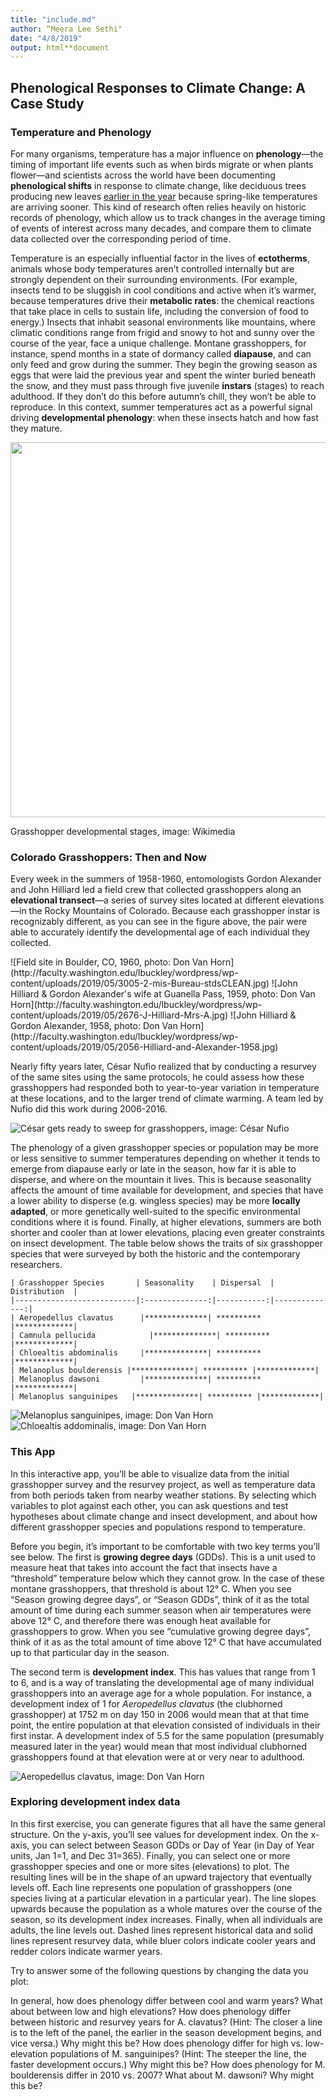 ```yaml
---
title: "include.md"
author: “Meera Lee Sethi"
date: "4/8/2019"
output: html**document
---
```

## Phenological Responses to Climate Change: A Case Study

### Temperature and Phenology

For many organisms, temperature has a major influence on **phenology**—the timing of important life events such as when birds migrate or when plants flower—and scientists across the world have been documenting **phenological shifts** in response to climate change, like deciduous trees producing new leaves [earlier in the year](https://www.usanpn.org/files/LeafOutHighlightChange**Arnoldia**.pdf) because spring-like temperatures are arriving sooner. This kind of research often relies heavily on historic records of phenology, which allow us to track changes in the average timing of events of interest across many decades, and compare them to climate data collected over the corresponding period of time.

Temperature is an especially influential factor in the lives of **ectotherms**, animals whose body temperatures aren’t controlled internally but are strongly dependent on their surrounding environments. (For example, insects tend to be sluggish in cool conditions and active when it’s warmer, because temperatures drive their  **metabolic rates**: the chemical reactions that take place in cells to sustain life, including the conversion of food to energy.) Insects that inhabit seasonal environments like mountains, where climatic conditions range from frigid and snowy to hot and sunny over the course of the year, face a unique challenge. Montane grasshoppers, for instance, spend months in a state of dormancy called **diapause**, and can only feed and grow during the summer. They begin the growing season as eggs that were laid the previous year and spent the winter buried beneath the snow, and they must pass through five juvenile **instars** (stages) to reach adulthood. If they don’t do this before autumn’s chill, they won’t be able to reproduce. In this context, summer temperatures act as a powerful signal driving **developmental phenology**: when these insects hatch and how fast they mature. 

<p>
<style= "display: block; margin-left: auto; margin-right: auto;">
<img src="https://upload.wikimedia.org/wikipedia/commons/0/07/Grasshoppermetasnodgrass.jpg"/, height="600 px">
<figcaption>Grasshopper developmental stages, image: Wikimedia</figcaption>
</style>
</p>

### Colorado Grasshoppers: Then and Now
	
Every week in the summers of 1958-1960, entomologists Gordon Alexander and John Hilliard led a field crew that collected grasshoppers along an **elevational transect**—a series of survey sites located at different elevations—in the Rocky Mountains of Colorado. Because each grasshopper instar is recognizably different, as you can see in the figure above, the pair were able to accurately identify the developmental age of each individual they collected. 

<p>
<div style="display: flex; justify-content: center;">
![Field site in Boulder, CO, 1960, photo: Don Van Horn](http://faculty.washington.edu/lbuckley/wordpress/wp-content/uploads/2019/05/3005-2-mis-Bureau-stdsCLEAN.jpg) ![John Hilliard & Gordon Alexander's wife at Guanella Pass, 1959, photo: Don Van Horn](http://faculty.washington.edu/lbuckley/wordpress/wp-content/uploads/2019/05/2676-J-Hilliard-Mrs-A.jpg)
![John Hilliard & Gordon Alexander, 1958, photo: Don Van Horn](http://faculty.washington.edu/lbuckley/wordpress/wp-content/uploads/2019/05/2056-Hilliard-and-Alexander-1958.jpg)
</div>
</p>

Nearly fifty years later, César Nufio realized that by conducting a resurvey of the same sites using the same protocols, he could assess how these grasshoppers had responded both to year-to-year variation in temperature at these locations, and to the larger trend of climate warming. A team led by Nufio did this work during 2006-2016. 

![César gets ready to sweep for grasshoppers, image: César Nufio](http://faculty.washington.edu/lbuckley/wordpress/wp-content/uploads/2019/05/Cesar.jpg)

The phenology of a given grasshopper species or population may be more or less sensitive to summer temperatures depending on whether it tends to emerge from diapause early or late in the season, how far it is able to disperse, and where on the mountain it lives. This is because seasonality affects the amount of time available for development, and species that have a lower ability to disperse (e.g. wingless species) may be more **locally adapted**, or more genetically well-suited to the specific environmental conditions where it is found. Finally, at higher elevations, summers are both shorter and cooler than at lower elevations, placing even greater constraints on insect development. The table below shows the traits of six grasshopper species that were surveyed by both the historic and the contemporary researchers.

```{r table2, echo=FALSE, message=FALSE, warnings=FALSE, results='asis'}
| Grasshopper Species       | Seasonality    | Dispersal  | Distribution  |
|---------------------------|:--------------:|-----------:|--------------:|
| Aeropedellus clavatus      |**************| ********** |*************|
| Camnula pellucida            |**************| ********** |*************|
| Chloealtis abdominalis     |**************| ********** |*************|
| Melanoplus boulderensis |**************| ********** |*************|
| Melanoplus dawsoni         |**************| ********** |*************|
| Melanoplus sanguinipes   |**************| ********** |*************|
```

![_Melanoplus sanguinipes_, image: Don Van Horn](http://faculty.washington.edu/lbuckley/wordpress/wp-content/uploads/2019/05/1995-Melanoplus-mexicanus-sanguinipes.jpg)![_Chloealtis addominalis_, image: Don Van Horn](http://faculty.washington.edu/lbuckley/wordpress/wp-content/uploads/2019/05/2054-Chloealtis-addominalis.jpg)

### This App

In this interactive app, you’ll be able to visualize data from the initial grasshopper survey and the resurvey project, as well as temperature data from both periods taken from nearby weather stations. By selecting which variables to plot against each other, you can ask questions and test hypotheses about climate change and insect development, and about how different grasshopper species and populations respond to temperature. 

Before you begin, it’s important to be comfortable with two key terms you’ll see below. The first is **growing degree days** (GDDs). This is a unit used to measure heat that takes into account the fact that insects have a “threshold” temperature below which they cannot grow. In the case of these montane grasshoppers, that threshold is about 12° C. When you see “Season growing degree days”, or “Season GDDs”, think of it as the total amount of time during each summer season when air temperatures were above 12° C, and therefore there was enough heat available for grasshoppers to grow. When you see “cumulative growing degree days”, think of it as as the total amount of time above 12° C that have accumulated up to that particular day in the season. 

The second term is **development index**. This has values that range from 1 to 6, and is a way of translating the developmental age of many individual grasshoppers into an average age for a whole population. For instance, a development index of 1 for _Aeropedellus clavatus_ (the clubhorned grasshopper) at 1752 m on day 150 in 2006 would mean that at that time point, the entire population at that elevation consisted of individuals in their first instar. A development index of 5.5 for the same population (presumably measured later in the year) would mean that most individual clubhorned grasshoppers found at that elevation were at or very near to adulthood.  

![_Aeropedellus clavatus_, image: Don Van Horn](http://faculty.washington.edu/lbuckley/wordpress/wp-content/uploads/2019/05/2017-Aeropedellus-clavatus-F.jpg)


### Exploring development index data

In this first exercise, you can generate figures that all have the same general structure. On the y-axis, you’ll see values for development index. On the x-axis, you can select between Season GDDs or Day of Year (in Day of Year units, Jan 1=1, and Dec 31=365). Finally, you can select one or more grasshopper species and one or more sites (elevations) to plot. The resulting lines will be in the shape of an upward trajectory that eventually levels off. Each line represents one population of grasshoppers (one species living at a particular elevation in a particular year). The line slopes upwards because the population as a whole matures over the course of the season, so its development index increases. Finally, when all individuals are adults, the line levels out. Dashed lines represent historical data and solid lines represent resurvey data, while bluer colors indicate cooler years and redder colors indicate warmer years. 

Try to answer some of the following questions by changing the data you plot:

In general, how does phenology differ between cool and warm years? What about between low and high elevations?
How does phenology differ between historic and resurvey years for A. clavatus? (Hint: The closer a line is to the left of the panel, the earlier in the season development begins, and vice versa.) Why might this be?
How does phenology differ for high vs. low-elevation populations of M. sanguinipes? (Hint: The steeper the line, the faster development occurs.) Why might this be?
How does phenology for M. boulderensis differ in 2010 vs. 2007? What about M. dawsoni? Why might this be?

